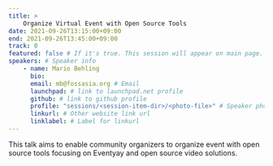 ```yaml
---
title: >
    Organize Virtual Event with Open Source Tools 
date: 2021-09-26T13:15:00+09:00
end: 2021-09-26T13:45:00+09:00
track: 0
featured: false # If it's true. This session will appear on main page.
speakers: # Speaker info
    - name: Mario Behling
      bio: 
      email: mb@fossasia.org # Email
      launchpad: # link to launchpad.net profile
      github: # link to github profile
      profile: "sessions/<session-item-dir>/<photo-file>" # Speaker photo
      linkurl: # Other website link url
      linklabel: # Label for linkurl
---
```

This talk aims to enable community organizers to organize event with open source tools focusing on Eventyay and open source video solutions.


